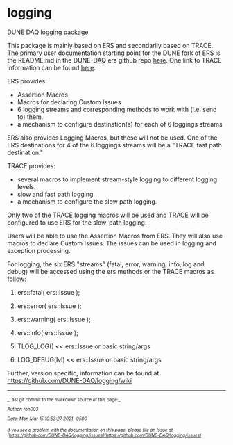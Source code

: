 # logging
DUNE DAQ logging package

This package is mainly based on ERS and secondarily based on TRACE.
The primary user documentation starting point for the DUNE fork of ERS is the README.md in the DUNE-DAQ ers github repo [here](https://github.com/DUNE-DAQ/ers).
One link to TRACE information can be found [here](https://cdcvs.fnal.gov/redmine/projects/trace/wiki).

ERS provides:
- Assertion Macros
- Macros for declaring Custom Issues
- 6 logging streams and corresponding methods to work with (i.e. send to) them.
- a mechanism to configure destination(s) for each of 6 loggings streams

ERS also provides Logging Macros, but these will not be used. One of the ERS destinations for 4 of the 6 loggings
streams will be a "TRACE fast path destination."

TRACE provides:
- several macros to implement stream-style logging to different logging levels.
- slow and fast path logging
- a mechanism to configure the slow path logging.

Only two of the TRACE logging macros will be used and TRACE will be configured to use ERS for the slow-path logging.

Users will be able to use the Assertion Macros from ERS. They will also use macros to declare Custom Issues. The issues can be used in logging and exception processing.

For logging, the six ERS "streams" (fatal, error, warning, info, log and debug) will be accessed using
the ers methods or the TRACE macros as follow:



1. ers::fatal( ers::Issue );


2. ers::error( ers::Issue );


3. ers::warning( ers::Issue );


4. ers::info( ers::Issue );


5. TLOG_LOG()       << ers::Issue or basic string/args


6. LOG_DEBUG(lvl)  << ers::Issue or basic string/args

Further, version specific, information can be found at https://github.com/DUNE-DAQ/logging/wiki

-----

<font size="1">
_Last git commit to the markdown source of this page:_


_Author: ron003_

_Date: Mon Mar 15 10:53:27 2021 -0500_

_If you see a problem with the documentation on this page, please file an Issue at [https://github.com/DUNE-DAQ/logging/issues](https://github.com/DUNE-DAQ/logging/issues)_
</font>
